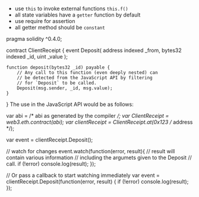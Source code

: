 - use `this` to invoke external functions `this.f()`
- all state variables have a `getter` function by default
- use require for assertion
- all getter method should be `constant`


pragma solidity ^0.4.0;

contract ClientReceipt {
    event Deposit(
        address indexed _from,
        bytes32 indexed _id,
        uint _value
    );

    function deposit(bytes32 _id) payable {
        // Any call to this function (even deeply nested) can
        // be detected from the JavaScript API by filtering
        // for `Deposit` to be called.
        Deposit(msg.sender, _id, msg.value);
    }
}
The use in the JavaScript API would be as follows:

var abi = /* abi as generated by the compiler */;
var ClientReceipt = web3.eth.contract(abi);
var clientReceipt = ClientReceipt.at(0x123 /* address */);

var event = clientReceipt.Deposit();

// watch for changes
event.watch(function(error, result){
    // result will contain various information
    // including the argumets given to the Deposit
    // call.
    if (!error)
        console.log(result);
});

// Or pass a callback to start watching immediately
var event = clientReceipt.Deposit(function(error, result) {
    if (!error)
        console.log(result);
});
